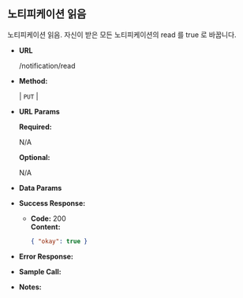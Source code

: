 **노티피케이션 읽음**
----
  노티피케이션 읽음.
  자신이 받은 모든 노티피케이션의 read 를 true 로 바꿉니다.

* **URL**

  /notification/read

* **Method:**
  
  | `PUT` |
  
*  **URL Params** 

   **Required:**
 
   N/A

   **Optional:**
 
   N/A

* **Data Params**

* **Success Response:**
  

  * **Code:** 200 <br />
    **Content:** 
    ```json
    { "okay": true }
    ```
    
    
* **Error Response:**

* **Sample Call:**

* **Notes:**


